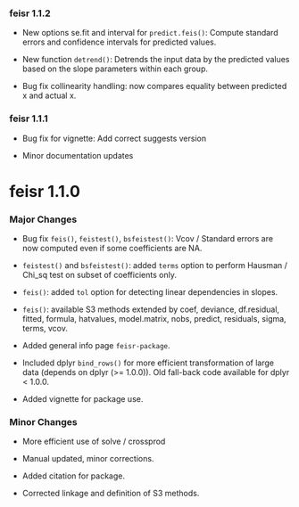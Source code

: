 ### feisr 1.1.2

- New options se.fit and interval for `predict.feis()`: Compute standard errors and confidence intervals for predicted values.

- New function `detrend()`: Detrends the input data by the predicted values based on the slope parameters within each group.

- Bug fix collinearity handling: now compares equality between predicted x and actual x.

### feisr 1.1.1

- Bug fix for vignette: Add correct suggests version

- Minor documentation updates

# feisr 1.1.0

### Major Changes

- Bug fix `feis()`, `feistest()`, `bsfeistest()`: Vcov / Standard errors are now computed even if some coefficients are NA.

- `feistest()` and `bsfeistest()`: added `terms` option to perform Hausman / Chi_sq test on subset of coefficients only.

- `feis()`: added `tol` option for detecting linear dependencies in slopes.

- `feis()`: available S3 methods extended by coef, deviance, df.residual, fitted, formula, hatvalues, model.matrix, nobs, predict, residuals, sigma, terms, vcov.

- Added general info page `feisr-package`.

- Included dplyr `bind_rows()` for more efficient transformation of large data (depends on dplyr (>= 1.0.0)). Old fall-back code available for dplyr < 1.0.0.

- Added vignette for package use.

### Minor Changes

- More efficient use of solve / crossprod

- Manual updated, minor corrections.

- Added citation for package.

- Corrected linkage and definition of S3 methods.
